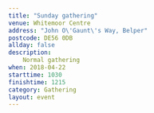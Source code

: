 ```yaml
---
title: "Sunday gathering"
venue: Whitemoor Centre
address: "John O\'Gaunt\'s Way, Belper"
postcode: DE56 0DB
allday: false
description: 
    Normal gathering
when: 2018-04-22
starttime: 1030
finishtime: 1215
category: Gathering
layout: event
---
```

